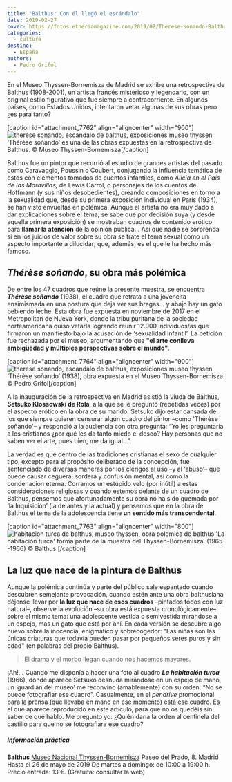 ```yaml
---
title: "Balthus: Con él llegó el escándalo"
date: 2019-02-27
cover: https://fotos.etheriamagazine.com/2019/02/Therese-sonando-Balthus-Thyssen-Madrid.jpg
categories: 
  - cultura
destino: 
  - España
authors: 
  - Pedro Grifol
---
```


En el Museo Thyssen-Bornemisza de Madrid se exhibe una retrospectiva de Balthus 
(1908-2001), un artista francés misterioso y legendario, con un original estilo 
figurativo que fue siempre a contracorriente. En algunos países, como Estados Unidos, 
intentaron vetar algunas de sus obras pero ¿es para tanto? 

\[caption id="attachment\_7762" align="aligncenter" width="900"\]![therese sonando, escandalo de balthus, exposiciones museo thyssen](https://fotos.etheriamagazine.com/2019/02/Balthus-Thyssen-Madrid.jpg "Therese soñando es una de las polémicas obras de Balthus.") ‘Thérèse soñando’ es una de las obras expuestas en la retrospectiva de Balthus. © Museo Thyssen-Bornemisza\[/caption\]

Balthus fue un pintor que recurrió al estudio de grandes artistas del pasado como Caravaggio, Poussin o Coubert, conjugando la influencia temática de estos con elementos tomados de cuentos infantiles, como _Alicia en el País de las Maravillas,_ de Lewis Carrol, o personajes de los cuentos de Hoffmann (y sus niños desobedientes), creando composiciones en torno a la sexualidad que, desde su primera exposición individual en París (1934), se han visto envueltas en polémica. Aunque el artista no era muy dado a dar explicaciones sobre el tema, se sabe que por decisión suya (y desde aquella primera exposición) se mostraban cuadros de contenido erótico para **llamar la atención** de la opinión pública… Así que nadie se sorprenda si en los juicios de valor sobre su obra se trate el tema sexual como un aspecto importante a dilucidar; que, además, es el que le ha hecho más famoso.

## _Thérèse soñando_, su obra más polémica

De entre los 47 cuadros que reúne la presente muestra, se encuentra **_Thérèse soñando_** (1938), el cuadro que retrata a una jovencita ensimismada en una postura que deja ver sus bragas… y abajo hay un gato bebiendo leche. Esta obra fue expuesta en noviembre de 2017 en el Metropolitan de Nueva York, donde la tribu puritana de la sociedad norteamericana quiso vetarla logrando reunir 12.000 individuos/as que firmaron un manifiesto bajo la acusación de ‘sexualidad infantil’. La petición fue rechazada por el museo, argumentando que **"el arte conlleva ambigüedad y múltiples perspectivas sobre el mundo"**.

\[caption id="attachment\_7764" align="aligncenter" width="900"\]![therese sonando, escandalo de balthus, exposiciones museo thyssen](https://fotos.etheriamagazine.com/2019/02/Therese-sonando-Balthus-Thyssen-Madrid.jpg "Therese soñando, obra expuesta en el Museo Thyssen-Bornemisza") ‘Thérèse soñando’ (1938), obra expuesta en el Museo Thyssen-Bornemisza. © Pedro Grifol\[/caption\]

A la inauguración de la retrospectiva en Madrid asistió la viuda de Balthus, **Setsuko Klossowski de Rola**, a la que se le preguntó (repetidas veces) por el aspecto erótico en la obra de su marido. Setsuko dijo estar cansada de los que siempre quieren censurar algún cuadro del pintor –como 'Thérèse soñando'– y respondió a la audiencia con otra pregunta: “Yo les preguntaría a los cristianos ¿por qué les da tanto miedo el deseo? Hay personas que no saben ver el arte, pues bien, me da igual…”.

La verdad es que dentro de las tradiciones cristianas el sexo de cualquier tipo, excepto para el propósito deliberado de la concepción, fue sentenciado de diversas maneras por los clérigos al uso –y al ‘abuso’– que puede causar ceguera, sordera y confusión mental, así como la condenación eterna. Corramos un estúpido velo (por inútil) a estas consideraciones religiosas y cuando estemos delante de un cuadro de Balthus, pensemos que afortunadamente su obra no ha sido quemada por ‘la Inquisición’ (la de antes y la actual) y pensemos que en la obra de Balthus el tema de la adolescencia tiene **un sentido más transcendental**.

\[caption id="attachment\_7763" align="aligncenter" width="800"\]![habitacion turca de balthus, museo thyssen, obra polemica de balthus](https://fotos.etheriamagazine.com/2019/02/Habitacion-turca-Balthus-Thyssen-Madrid.jpg "La habitación turca forma parte de la muestra del Thyssen-Bornemisza") 'La habitación turca' forma parte de la muestra del Thyssen-Bornemisza. (1965 -1966) © Balthus.\[/caption\]

## La luz que nace de la pintura de Balthus

Aunque la polémica continúa y parte del público sale espantado cuando descubren semejante provocación, cuando estén ante una obra balthusiana déjense llevar por **la luz que nace de esos cuadros** –pintados todos con luz natural–, observe la evolución –su obra está expuesta cronológicamente– sobre el mismo tema: una adolescente vestida o semivestida mirándose a un espejo, más un gato que está por ahí. En cada versión se descubre algo nuevo sobre la inocencia, enigmático y sobrecogedor: "Las niñas son las únicas criaturas que todavía pueden pasar por pequeños seres puros y sin edad" (en palabras del propio Balthus).

> El drama y el morbo llegan cuando nos hacemos mayores. 

¡Ah!... Cuando me disponía a hacer una foto al cuadro **_La habitación turca_** (1966), donde aparece Setsuko desnuda mirándose en un espejo de mano, un ‘guardián del museo’ me reconvino (amablemente) con su orden: “No se puede fotografiar ese cuadro”. Casualmente, en el _pendrive_ promocional para la prensa (que llevaba en mano en ese momento) está ese cuadro. Es el que aparece reproducido en este artículo, para que no os quedéis sin saber de qué hablo. Me pregunto yo: ¿Quién daría la orden al centinela del castillo para que no se fotografiara ese cuadro?

##### Información práctica

**Balthus** [Museo Nacional Thyssen-Bornemisza](http://www.museothyssen.org) Paseo del Prado, 8. Madrid Hasta el 26 de mayo de 2019 De martes a domingo: de 10:00 a 19:00 h. Precio entrada: 13 €. (Gratuita: consultar la web)

